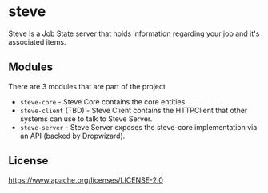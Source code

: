 # steve

Steve is a Job State server that holds information regarding your job and it's associated items.

## Modules
There are 3 modules that are part of the project

- `steve-core` - Steve Core contains the core entities.
- `steve-client` (TBD) - Steve Client contains the HTTPClient that other systems can use to talk to Steve Server.
- `steve-server` - Steve Server exposes the steve-core implementation via an API (backed by Dropwizard). 

## License
https://www.apache.org/licenses/LICENSE-2.0
